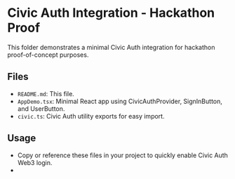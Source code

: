 # Civic Auth Integration - Hackathon Proof

This folder demonstrates a minimal Civic Auth integration for hackathon proof-of-concept purposes.

## Files
- `README.md`: This file.
- `AppDemo.tsx`: Minimal React app using CivicAuthProvider, SignInButton, and UserButton.
- `civic.ts`: Civic Auth utility exports for easy import.

## Usage
- Copy or reference these files in your project to quickly enable Civic Auth Web3 login.
- 

